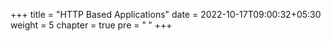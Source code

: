 +++
title = "HTTP Based Applications"
date = 2022-10-17T09:00:32+05:30
weight = 5
chapter = true
pre = "<b> </b>"
+++